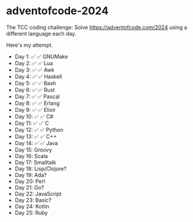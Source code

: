 # adventofcode-2024

The TCC coding challenge: Solve https://adventofcode.com/2024 using a different
language each day.

Here's my attempt.

- Day 1: ✅ ✅ GNUMake
- Day 2: ✅ ✅ Lua
- Day 3: ✅ ✅ Awk
- Day 4: ✅ ✅ Haskell
- Day 5: ✅ ✅ Bash
- Day 6: ✅ ✅ Rust
- Day 7: ✅ ✅ Pascal
- Day 8: ✅ ✅ Erlang
- Day 9: ✅ ✅ Elixir
- Day 10: ✅ ✅ C#
- Day 11: ✅ ✅ C
- Day 12: ✅ ✅ Python
- Day 13: ✅ ✅ C++
- Day 14: ✅ ✅ Java
- Day 15: Groovy
- Day 16: Scala
- Day 17: Smalltalk
- Day 18: Lisp/Clojure?
- Day 19: Ada?
- Day 20: Perl
- Day 21: Go?
- Day 22: JavaScript
- Day 23: Basic?
- Day 24: Kotlin
- Day 25: Ruby
